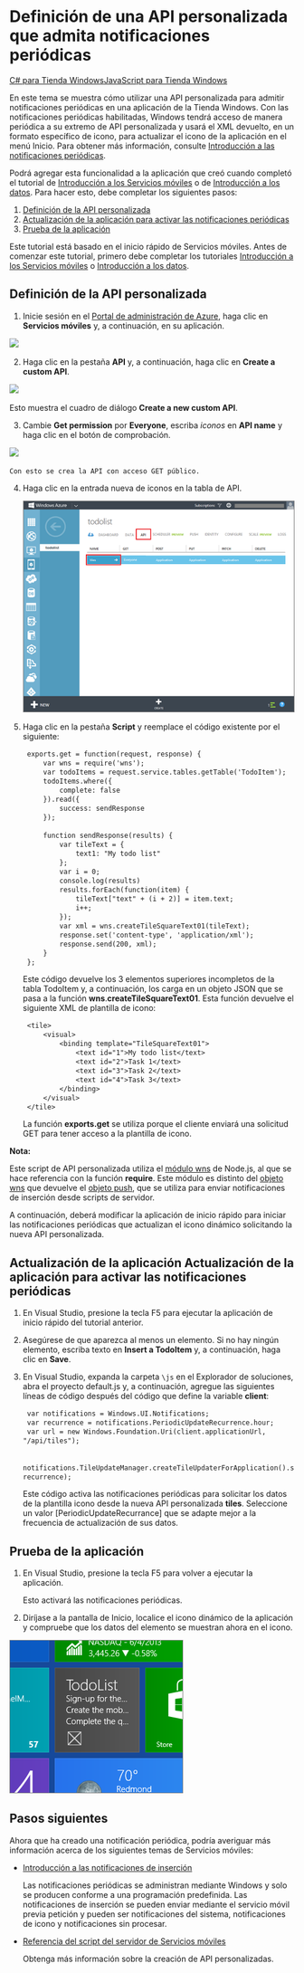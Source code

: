 <properties linkid="develop-mobile-tutorials-create-pull-notifications-js" urlDisplayName="Define a custom API that supports pull notifications" pageTitle="Define a custom API that supports pull notifications - Azure Mobile Services" metaKeywords="" description="Learn how to Define a custom API that supports periodic notifications in Windows Store apps that use Azure Mobile Services." metaCanonical="" services="" documentationCenter="" title="Define a custom API that supports periodic notifications" authors="glenga" solutions="" manager="" editor="" />

Definición de una API personalizada que admita notificaciones periódicas
========================================================================

[C\# para Tienda Windows](/en-us/develop/mobile/tutorials/create-pull-notifications-dotnet "C# para Tienda Windows")[JavaScript para Tienda Windows](/en-us/develop/mobile/tutorials/create-pull-notifications-js "JavaScript para Tienda Windows")

En este tema se muestra cómo utilizar una API personalizada para admitir notificaciones periódicas en una aplicación de la Tienda Windows. Con las notificaciones periódicas habilitadas, Windows tendrá acceso de manera periódica a su extremo de API personalizada y usará el XML devuelto, en un formato específico de icono, para actualizar el icono de la aplicación en el menú Inicio. Para obtener más información, consulte [Introducción a las notificaciones periódicas](http://msdn.microsoft.com/en-us/library/windows/apps/jj150587.aspx).

Podrá agregar esta funcionalidad a la aplicación que creó cuando completó el tutorial de [Introducción a los Servicios móviles](/en-us/develop/mobile/tutorials/get-started/#create-new-service) o de [Introducción a los datos](/en-us/develop/mobile/tutorials/started-with-data-js). Para hacer esto, debe completar los siguientes pasos:

1.  [Definición de la API personalizada](#define-custom-api)
2.  [Actualización de la aplicación para activar las notificaciones periódicas](#update-app)
3.  [Prueba de la aplicación](#test-app)

Este tutorial está basado en el inicio rápido de Servicios móviles. Antes de comenzar este tutorial, primero debe completar los tutoriales [Introducción a los Servicios móviles](/en-us/develop/mobile/tutorials/get-started/#create-new-service) o [Introducción a los datos](/en-us/develop/mobile/tutorials/started-with-data-js).

Definición de la API personalizada
----------------------------------

1.  Inicie sesión en el [Portal de administración de Azure](https://manage.windowsazure.com/), haga clic en **Servicios móviles** y, a continuación, en su aplicación.

  ![][0]

2.  Haga clic en la pestaña **API** y, a continuación, haga clic en **Create a custom API**.

  ![][1]

  Esto muestra el cuadro de diálogo **Create a new custom API**.

3.  Cambie **Get permission** por **Everyone**, escriba *iconos* en **API name** y haga clic en el botón de comprobación.

  ![][2]

    Con esto se crea la API con acceso GET público.

4.  Haga clic en la entrada nueva de iconos en la tabla de API.

    ![](./media/mobile-services-windows-store-javascript-create-pull-notifications/mobile-custom-api-select.png)

5.  Haga clic en la pestaña **Script** y reemplace el código existente por el siguiente:

         exports.get = function(request, response) {
             var wns = require('wns');
             var todoItems = request.service.tables.getTable('TodoItem');
             todoItems.where({
                 complete: false
             }).read({
                 success: sendResponse
             });
            
             function sendResponse(results) {
                 var tileText = {
                     text1: "My todo list"
                 };
                 var i = 0;
                 console.log(results)
                 results.forEach(function(item) {
                     tileText["text" + (i + 2)] = item.text;
                     i++;
                 });
                 var xml = wns.createTileSquareText01(tileText);
                 response.set('content-type', 'application/xml');
                 response.send(200, xml);
             }
         };

    Este código devuelve los 3 elementos superiores incompletos de la tabla TodoItem y, a continuación, los carga en un objeto JSON que se pasa a la función **wns**.**createTileSquareText01**. Esta función devuelve el siguiente XML de plantilla de icono:

         <tile>
             <visual>
                 <binding template="TileSquareText01">
                     <text id="1">My todo list</text>
                     <text id="2">Task 1</text>
                     <text id="3">Task 2</text>
                     <text id="4">Task 3</text>
                 </binding>
             </visual>
         </tile>

    La función **exports.get** se utiliza porque el cliente enviará una solicitud GET para tener acceso a la plantilla de icono.

  <div class="dev-callout"><b>Nota:</b>
  <p>Este script de API personalizada utiliza el <a href="http://go.microsoft.com/fwlink/p/
  LinkId=306750">módulo wns</a> de Node.js, al que se hace referencia con la función <strong>require</strong>. Este módulo es distinto del <a href="http://go.microsoft.com/fwlink/p/
  LinkId=260591">objeto wns</a> que devuelve el <a href="http://msdn.microsoft.com/en-us/library/windowsazure/jj554217.aspx">objeto push</a>, que se utiliza para enviar notificaciones de inserción desde scripts de servidor.</p>
  </div>

A continuación, deberá modificar la aplicación de inicio rápido para iniciar las notificaciones periódicas que actualizan el icono dinámico solicitando la nueva API personalizada.

Actualización de la aplicación Actualización de la aplicación para activar las notificaciones periódicas
--------------------------------------------------------------------------------------------------------

1.  En Visual Studio, presione la tecla F5 para ejecutar la aplicación de inicio rápido del tutorial anterior.

2.  Asegúrese de que aparezca al menos un elemento. Si no hay ningún elemento, escriba texto en **Insert a TodoItem** y, a continuación, haga clic en **Save**.

3.  En Visual Studio, expanda la carpeta `\js` en el Explorador de soluciones, abra el proyecto default.js y, a continuación, agregue las siguientes líneas de código después del código que define la variable **client**:

         var notifications = Windows.UI.Notifications;
         var recurrence = notifications.PeriodicUpdateRecurrence.hour;
         var url = new Windows.Foundation.Uri(client.applicationUrl, "/api/tiles");

         notifications.TileUpdateManager.createTileUpdaterForApplication().startPeriodicUpdate(url, recurrence);

    Este código activa las notificaciones periódicas para solicitar los datos de la plantilla icono desde la nueva API personalizada **tiles**. Seleccione un valor [PeriodicUpdateRecurrance] que se adapte mejor a la frecuencia de actualización de sus datos.

Prueba de la aplicación
-----------------------

1.  En Visual Studio, presione la tecla F5 para volver a ejecutar la aplicación.

    Esto activará las notificaciones periódicas.

2.  Diríjase a la pantalla de Inicio, localice el icono dinámico de la aplicación y compruebe que los datos del elemento se muestran ahora en el icono.

  ![](./media/mobile-services-windows-store-javascript-create-pull-notifications/mobile-custom-api-live-tile.png)

Pasos siguientes
----------------

Ahora que ha creado una notificación periódica, podría averiguar más información acerca de los siguientes temas de Servicios móviles:

-   [Introducción a las notificaciones de inserción](/en-us/develop/mobile/tutorials/get-started-with-push-js)

    Las notificaciones periódicas se administran mediante Windows y solo se producen conforme a una programación predefinida. Las notificaciones de inserción se pueden enviar mediante el servicio móvil previa petición y pueden ser notificaciones del sistema, notificaciones de icono y notificaciones sin procesar.

-   [Referencia del script del servidor de Servicios móviles](http://go.microsoft.com/fwlink/?LinkId=262293)

    Obtenga más información sobre la creación de API personalizadas.


<!-- Images. -->
[0]: ./media/mobile-services-windows-store-javascript-create-pull-notifications/mobile-services-selection.png
[1]: ./media/mobile-services-windows-store-javascript-create-pull-notifications/mobile-custom-api-create.png
[2]: ./media/mobile-services-windows-store-javascript-create-pull-notifications/mobile-custom-api-create-dialog.png
[3]: ./media/mobile-services-windows-store-javascript-create-pull-notifications/mobile-custom-api-select.png
[4]: ./media/mobile-services-windows-store-javascript-create-pull-notifications/mobile-custom-api-live-tile.png